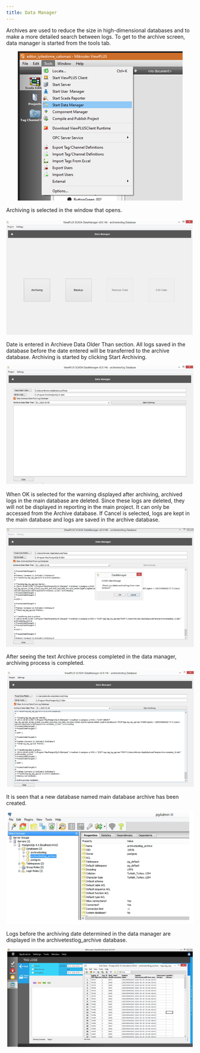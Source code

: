 ```yaml
---
title: Data Manager
---
```


Archives are used to reduce the size in high-dimensional databases and to make a more detailed search between logs. To get to the archive screen, data manager is started from the tools tab.

<center>

![datamanager1](/img/datamanager1.png)

</center>

Archiving is selected in the window that opens.

<center>

![datamanager2](/img/datamanager2.png)

</center>

Date is entered in Archieve Data Older Than section. All logs saved in the database before the date entered will be transferred to the archive database. Archiving is started by clicking Start Archiving.

<center>

![datamanager3](/img/datamanager3.png)

</center>

When OK is selected for the warning displayed after archiving, archived logs in the main database are deleted. Since these logs are deleted, they will not be displayed in reporting in the main project. It can only be accessed from the Archive database. If Cancel is selected, logs are kept in the main database and logs are saved in the archive database.

<center>

![datamanager4](/img/datamanager4.png)

</center>

After seeing the text Archive process completed in the data manager, archiving process is completed.

<center>

![datamanager5](/img/datamanager5.png)

</center>

It is seen that a new database named main database archive has been created.

<center>

![datamanager6](/img/datamanager6.png)

</center>

Logs before the archiving date determined in the data manager are displayed in the archivetestlog_archive database.

<center>

![datamanager7](/img/datamanager7.png)

</center>